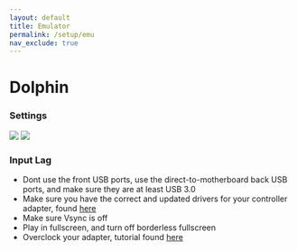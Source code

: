 ```yaml
---
layout: default
title: Emulator
permalink: /setup/emu
nav_exclude: true
---
```


# Dolphin 

### Settings

<img src="/sms-guide/assets/setup/enhancements_tab.png">
<img src="/sms-guide/assets/setup/hacks_tab.png">

### Input Lag

- Dont use the front USB ports, use the direct-to-motherboard back USB ports, and make sure they are at least USB 3.0
- Make sure you have the correct and updated drivers for your controller adapter, found [here](https://dolphin-emu.org/docs/guides/how-use-official-gc-controller-adapter-wii-u/)
- Make sure Vsync is off
- Play in fullscreen, and turn off borderless fullscreen
- Overclock your adapter, tutorial found [here](https://docs.google.com/document/d/1cQ3pbKZm_yUtcLK9ZIXyPzVbTJkvnfxKIyvuFMwzWe0/edit?tab=t.0)

